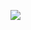![](铭牌.png![铭牌](https://user-images.githubusercontent.com/82360536/114510033-c58fce80-9c68-11eb-82bc-35ed72f5d2f9.png))

